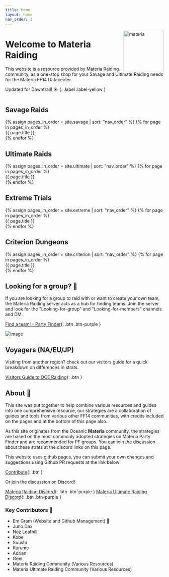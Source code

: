 ```yaml
---
title: Home
layout: home
nav_order: 1
---
```


<img src="{{ site.baseurl }}/assets/images/icons/materia.png" alt="materia" width="128" style="float: right">

# Welcome to Materia Raiding

This website is a resource provided by Materia Raiding community, as a one-stop shop for your Savage and Ultimate Raiding needs for the Materia FF14 Datacenter.

Updated for Dawntrail! ☀️
{: .label .label-yellow }

<div style="display: flex; flex-wrap: wrap;">
    <div class="navcolumn">
        <h2>Savage Raids</h2>
        {% assign pages_in_order = site.savage | sort: "nav_order" %}
        {% for page in pages_in_order %}
            <div class="navlink" onclick="location.href='{{ site.baseurl }}{{ page.permalink }}';" style="background-image: var(--gradient),url('{{ site.baseurl }}/assets/images/banners/{{ page.title }}.webp');">{{ page.title }}</div>
        {% endfor %}
    </div>
    <div class="navcolumn">
        <h2>Ultimate Raids</h2>
        {% assign pages_in_order = site.ultimate | sort: "nav_order" %}
        {% for page in pages_in_order %}
            <div class="navlink" onclick="location.href='{{ site.baseurl }}{{ page.permalink }}';" style="background-image: var(--gradient),url('{{ site.baseurl }}/assets/images/banners/{{ page.title }}.webp');">{{ page.title }}</div>
        {% endfor %}
    </div>
    <div class="navcolumn">
        <h2>Extreme Trials</h2>
        {% assign pages_in_order = site.extreme | sort: "nav_order" %}
        {% for page in pages_in_order %}
            <div class="navlink" onclick="location.href='{{ site.baseurl }}{{ page.permalink }}';" style="background-image: var(--gradient),url('{{ site.baseurl }}/assets/images/banners/{{ page.title }}.webp');">{{ page.title }}</div>
        {% endfor %}
    </div>
    <div class="navcolumn">
        <h2>Criterion Dungeons</h2>
        {% assign pages_in_order = site.criterion | sort: "nav_order" %}
        {% for page in pages_in_order %}
            <div class="navlink" onclick="location.href='{{ site.baseurl }}{{ page.permalink }}';" style="background-image: var(--gradient),url('{{ site.baseurl }}/assets/images/banners/{{ page.title }}.webp');">{{ page.title }}</div>
        {% endfor %}
    </div>
</div>

## Looking for a group? 🚩

If you are looking for a group to raid with or want to create your own team, the Materia Raiding server acts as a hub for finding teams. Join the server and look for the "Looking-for-group" and "Looking-for-members" channels and DM.

[Find a team! - Party Finder](https://discord.gg/EySn5dRj65){: .btn .btn-purple }

![image](https://github.com/user-attachments/assets/2d07e5ea-7ff7-4bfe-8286-43edddd1458f)

## Voyagers (NA/EU/JP)

Visiting from another region? check out our visitors guide for a quick breakdown on differences in strats.

[Visitors Guide to OCE Raiding](/visitorsguide){: .btn } 

## About 📜

This site was put together to help combine various resources and guides into one comprehensive resource, our strategies are a collaboration of guides and tools from various other FF14 communities, with credits included on the pages and at the bottom of this page also.

As this site originates from the Oceanic **Materia** community, the strategies are based on the most commonly adopted strategies on Materia Party Finder and are recommended for PF groups. You can join the discussion about these strats at the discord links on this page.

This website uses github pages, you can submit your own changes and suggestions using Github PR requests at the link below!

[Contribute](/about){: .btn }

Or join the discussion on Discord!

[Materia Raiding Discord](https://discord.gg/EySn5dRj65){: .btn .btn-purple }
[Materia Ultimate Raiding Discord](https://discord.gg/mur){: .btn .btn-purple }

### Key Contributors 📝
- Em Gram (Website and Github Management) 🦆
- Juno Dax
- Noz Leafhill
- Kobe
- Soushi
- Kurume
- Adrian
- Geel
- Materia Raiding Community (Various Resources)
- Materia Ultimate Raiding Community (Various Resources)
